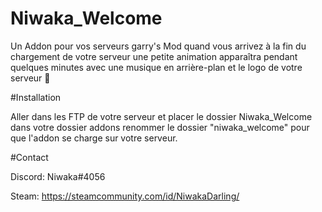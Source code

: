 # Niwaka_Welcome
Un Addon pour vos serveurs garry's Mod quand vous arrivez à la fin du chargement de votre serveur une petite animation apparaîtra pendant quelques minutes avec une musique en arrière-plan et le logo de votre serveur 🍧

#Installation 

Aller dans les FTP de votre serveur et placer le dossier Niwaka_Welcome dans votre dossier addons renommer le dossier "niwaka_welcome" pour que l'addon se charge sur votre serveur.

#Contact

Discord: Niwaka#4056

Steam: https://steamcommunity.com/id/NiwakaDarling/
